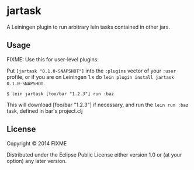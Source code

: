 # jartask

A Leiningen plugin to run arbitrary lein tasks contained in other jars.

## Usage

FIXME: Use this for user-level plugins:

Put `[jartask "0.1.0-SNAPSHOT"]` into the `:plugins` vector of your
`:user` profile, or if you are on Leiningen 1.x do `lein plugin install
jartask 0.1.0-SNAPSHOT`.

    $ lein jartask [foo/bar "1.2.3"] run :baz

This will download [foo/bar "1.2.3"] if necessary, and run the `lein run :baz` task, defined in bar's project.clj

## License

Copyright © 2014 FIXME

Distributed under the Eclipse Public License either version 1.0 or (at
your option) any later version.
